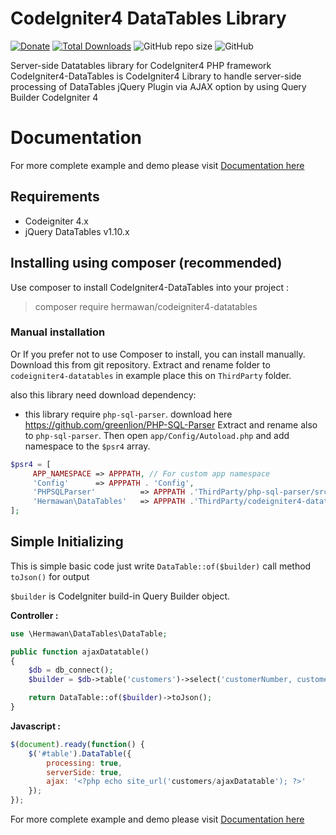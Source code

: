 # CodeIgniter4 DataTables Library
[![Donate](https://img.shields.io/badge/donate-paypal-blue.svg)](https://www.paypal.me/mbahcoding)
[![Total Downloads](https://poser.pugx.org/hermawan/codeigniter4-datatables/downloads)](https://packagist.org/packages/hermawan/codeigniter4-datatables)
![GitHub repo size](https://img.shields.io/github/repo-size/hermawanramadhan/CodeIgniter4-DataTables?label=size)
![GitHub](https://img.shields.io/github/license/hermawanramadhan/CodeIgniter4-DataTables)

Server-side Datatables library for CodeIgniter4 PHP framework
CodeIgniter4-DataTables is CodeIgniter4 Library to handle server-side processing of DataTables jQuery Plugin via AJAX option by using Query Builder CodeIgniter 4

# Documentation
For more complete example and demo please visit [Documentation here](https://hermawan.dev/codeigniter4-datatables/)

## Requirements
* Codeigniter 4.x
* jQuery DataTables v1.10.x

## Installing using composer (recommended)
Use composer to install CodeIgniter4-DataTables into your project :

  > composer require hermawan/codeigniter4-datatables


### Manual installation
Or If you prefer not to use Composer to install, you can install manually. 
Download this from git repository. Extract and rename folder to `codeigniter4-datatables` in example place this on `ThirdParty` folder. 

also this library need download dependency: 
- this library require `php-sql-parser`. download here https://github.com/greenlion/PHP-SQL-Parser Extract and rename also to `php-sql-parser`.
Then open `app/Config/Autoload.php` and add namespace to the `$psr4` array.

```php
$psr4 = [
     APP_NAMESPACE => APPPATH, // For custom app namespace
     'Config'      => APPPATH . 'Config',
     'PHPSQLParser'          => APPPATH .'ThirdParty/php-sql-parser/src/PHPSQLParser', // <-- namespace for php-sql-parser
     'Hermawan\DataTables'   => APPPATH .'ThirdParty/codeigniter4-datatables/src', // <-- namespace for this library
];
```


## Simple Initializing

This is simple basic code just write `DataTable::of($builder)` call method `toJson()` for output

`$builder` is CodeIgniter build-in Query Builder object.

**Controller :**
```php
use \Hermawan\DataTables\DataTable;

public function ajaxDatatable()
{
    $db = db_connect();
    $builder = $db->table('customers')->select('customerNumber, customerName, phone, city, country, postalCode');

    return DataTable::of($builder)->toJson();
}
```

**Javascript :**
```javascript
$(document).ready(function() {
    $('#table').DataTable({
        processing: true,
        serverSide: true,
        ajax: '<?php echo site_url('customers/ajaxDatatable'); ?>'
    });
});
```



For more complete example and demo please visit [Documentation here](https://hermawan.dev/codeigniter4-datatables/)
